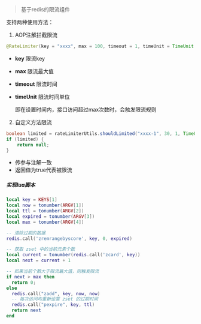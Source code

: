 >基于redis的限流组件

支持两种使用方法：

1. AOP注解拦截限流

```java
@RateLimiter(key = "xxxx", max = 100, timeout = 1, timeUnit = TimeUnit.MINUTES)
```

- **key**   限流key

- **max**  限流最大值

- **timeout** 限流时间

- **timeUnit** 限流时间单位

  即在设置时间内，接口访问超过max次数时，会触发限流规则



2. 自定义方法限流

```java
boolean limited = rateLimiterUtils.shouldLimited("xxxx-1", 30, 1, TimeUnit.MINUTES);
if (limited) {
    return null;
}
```

- 传参与注解一致
- 返回值为true代表被限流





##### 实现lua脚本

```lua
local key = KEYS[1]
local now = tonumber(ARGV[1])
local ttl = tonumber(ARGV[2])
local expired = tonumber(ARGV[3])
local max = tonumber(ARGV[4])

-- 清除过期的数据
redis.call('zremrangebyscore', key, 0, expired)

-- 获取 zset 中的当前元素个数
local current = tonumber(redis.call('zcard', key))
local next = current + 1

-- 如果当前个数大于限流最大值，则触发限流
if next > max then
  return 0;
else
  redis.call("zadd", key, now, now)
  -- 每次访问均重新设置 zset 的过期时间
  redis.call("pexpire", key, ttl)
  return next
end
```

